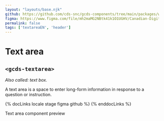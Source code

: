 ```yaml
---
layout: "layouts/base.njk"
github: https://github.com/cds-snc/gcds-components/tree/main/packages/web/src/components/gcds-textarea
figma: https://www.figma.com/file/mh2maMG2NBtk41k1O1UGHV/Canadian-Digital-Service%E2%80%A8---GC-Design-System?node-id=856%3A2774&t=CNFu5vZBMMrGho6u-0
permalink: false
tags: ['textareaEN', 'header']
---
```


<h1 class="mb-0">Text area</h1>
<h2 class="mt-0 mb-400"><code>&lt;gcds-textarea&gt;</code></h2>

_Also called: text box._

A text area is a space to enter long-form information in response to a question or instruction.

{% docLinks locale stage figma github %}
{% enddocLinks %}

<div class="my-500 b-sm b-gray">
  <p class="container-full font-semibold px-300 py-200 bb-sm b-gray bg-light">
    Text area component preview
  </p>
  <div class="px-300 pt-400">
    <gcds-textarea
      textarea-id="textarea-example"
      label="Text area label"
      hint="Hint / example message."
      value="Text area content."
    >
    </gcds-textarea>
  </div>
</div>
